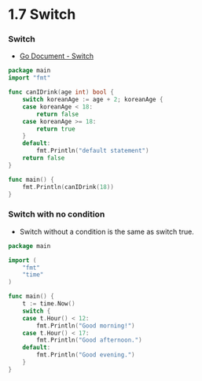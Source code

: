 # 1.7 Switch

### Switch
- [Go Document - Switch](https://go.dev/tour/flowcontrol/9)

```go
package main
import "fmt"

func canIDrink(age int) bool {
	switch koreanAge := age + 2; koreanAge {
	case koreanAge < 18:
		return false
	case koreanAge >= 18:
		return true
	}
    default:
        fmt.Println("default statement")
	return false
}

func main() {
	fmt.Println(canIDrink(18))
}
```

### Switch with no condition
- Switch without a condition is the same as switch true.

```go
package main

import (
	"fmt"
	"time"
)

func main() {
	t := time.Now()
	switch {
	case t.Hour() < 12:
		fmt.Println("Good morning!")
	case t.Hour() < 17:
		fmt.Println("Good afternoon.")
	default:
		fmt.Println("Good evening.")
	}
}
```
